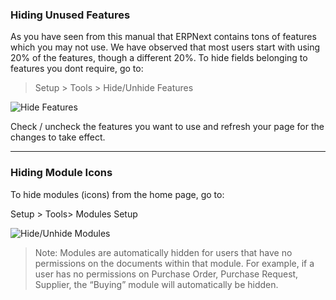 ### Hiding Unused Features

As you have seen from this manual that ERPNext contains tons of features which
you may not use. We have observed that most users start with using 20% of the
features, though a different 20%. To hide fields belonging to features you
dont require, go to:

> Setup > Tools > Hide/Unhide Features

![Hide Features](assets/frappe_io/images/erpnext/hide-features.png)

Check / uncheck the features you want to use and refresh your page for the
changes to take effect.

* * *

### Hiding Module Icons

To hide modules (icons) from the home page, go to:

Setup > Tools> Modules Setup

![Hide/Unhide Modules](assets/frappe_io/images/erpnext/hide-module.png)

> Note: Modules are automatically hidden for users that have no permissions on
the documents within that module. For example, if a user has no permissions on
Purchase Order, Purchase Request, Supplier, the “Buying” module will
automatically be hidden.

